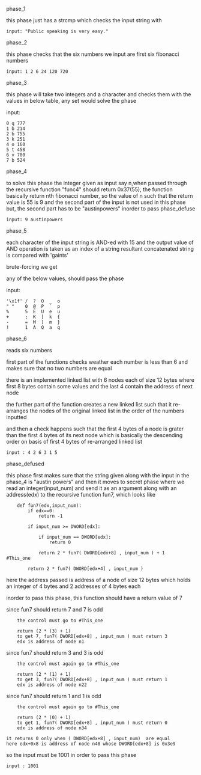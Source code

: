 
phase_1

this phase just has a strcmp which checks the input string with

	input: "Public speaking is very easy."


phase_2

this phase checks that the six numbers we input are first six fibonacci numbers

	input: 1 2 6 24 120 720

phase_3

this phase will take two integers and a character and checks them with the values in below table, any set would solve the phase

input: 
	
	0 q 777
	1 b 214
	2 b 755
	3 k 251
	4 o 160
	5 t 458
	6 v 780
	7 b 524


phase_4

to solve this phase the integer given as input say n,when passed through the recursive function "func4" should return 0x37(55), the function basically return nth fibonacci number, so the value of n such that the return value is 55 is 9
and the second part of the input is not used in this phase but, the second part has to be "austinpowers" inorder to pass phase_defuse

	input: 9 austinpowers


phase_5

each character of the input string is AND-ed with 15 and the output value of AND operation is taken as an index of a string 
resultant concatenated string is compared with 'gaints'

brute-forcing we get 
 
any of the below values, should pass the phase

input: 
	 

	'\x1f' /  ?  O  _  o 
	" "    0  @  P  `  p 
	%      5  E  U  e  u 
	+      ;  K  [  k  { 
	-      =  M  ]  m  } 
	!      1  A  Q  a  q 




phase_6

reads six numbers

first part of the functions checks weather each number is less than 6
and makes sure that no two numbers are equal

there is an implemented linked list with 6 nodes each of size 12 bytes
where first 8 bytes contain some values and the last 4 contain the address of next node
 
the further part of the function creates a new linked list such that it re-arranges the nodes of the original linked list in the order of the numbers inputted 

and then a check happens such that the first 4 bytes of a node is grater than the first 4 bytes of its next node
which is basically the descending order on basis of first 4 bytes of re-arranged linked list

	input : 4 2 6 3 1 5


phase_defused

this phase first makes sure that the string given along with the input in the phase_4 is "austin powers" 
and then it moves to secret phase where we read an integer(input_num) and send it as an argument along with an address(edx) to the recursive function fun7, which looks like 


		def fun7(edx,input_num):
			if edx==0:
				return -1

			if input_num >= DWORD[edx]:
			
				if input_num == DWORD[edx]:
					return 0
					
				return 2 * fun7( DWORD[edx+8] , input_num ) + 1      #This_one
				
			return 2 * fun7( DWORD[edx+4] , input_num ) 


here the address passed is address of a node of size 12 bytes which holds an integer of 4 bytes and 2 addresses of 4 bytes each 

inorder to pass this phase, this function should have a return value of 7


since fun7 should return 7 and 7 is odd

		the control must go to #This_one
		
		return (2 * (3) + 1) 
		to get 7, fun7( DWORD[edx+8] , input_num ) must return 3
		edx is address of node n1 

since fun7 should return 3 and 3 is odd

		the control must again go to #This_one
	
		return (2 * (1) + 1) 
		to get 3, fun7( DWORD[edx+8] , input_num ) must return 1
		edx is address of node n22

since fun7 should return 1 and 1 is odd

		the control must again go to #This_one

		return (2 * (0) + 1)
		to get 1, fun7( DWORD[edx+8] , input_num ) must return 0
		edx is address of node n34 

	it returns 0 only when ( DWORD[edx+8] , input_num)  are equal 
	here edx+0x8 is address of node n48 whose DWORD[edx+8] is 0x3e9

so the input must be 1001 in order to pass this phase

	input : 1001

